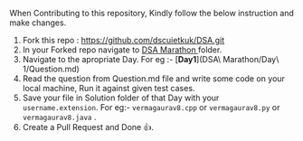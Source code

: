 When Contributing to this repository, Kindly follow the below instruction and make changes.

1. Fork this repo : https://github.com/dscuietkuk/DSA.git
2. In your Forked repo navigate to <a href="https://github.com/dscuietkuk/DSA/tree/master/DSA%20Marathon"> DSA Marathon </a> folder.
3. Navigate to the apropriate Day. For eg :- [**Day1**](DSA\ Marathon/Day\ 1/Question.md)
4. Read the question from Question.md file and write some code on your local machine, Run it against given test cases.
5. Save your file in Solution folder of that Day with your `username.extension`. For eg:- `vermagaurav8.cpp` or `vermagaurav8.py` or `vermagaurav8.java` .
6. Create a Pull Request and Done 👍.
